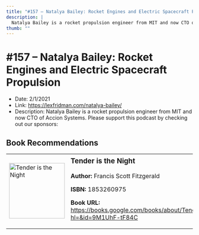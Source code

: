 ```yaml
---
title: "#157 – Natalya Bailey: Rocket Engines and Electric Spacecraft Propulsion"
description: |
  Natalya Bailey is a rocket propulsion engineer from MIT and now CTO of Accion Systems. Please support this podcast by checking out our sponsors:"
thumb: ""
---
```


# #157 – Natalya Bailey: Rocket Engines and Electric Spacecraft Propulsion

  - Date: 2/1/2021
  - Link: https://lexfridman.com/natalya-bailey/
  - Description: Natalya Bailey is a rocket propulsion engineer from MIT and now CTO of Accion Systems. Please support this podcast by checking out our sponsors:

## Book Recommendations

<table style="border: none;"><tr style="border: none;"><td style="border: none;"><img src="https://books.google.com/books/content?id=9M1UhF-tF84C&printsec=frontcover&img=1&zoom=1&edge=curl&source=gbs_api" alt="Tender is the Night" width="150" style="vertical-align: top;"></td><td style="border: none; vertical-align: top;"><h3 style='margin-top: 5'>Tender is the Night</h3><p><strong>Author:</strong> Francis Scott Fitzgerald</p><p><strong>ISBN:</strong> 1853260975</p><p><strong>Book URL:</strong> <a href="https://books.google.com/books/about/Tender_is_the_Night.html?hl=&id=9M1UhF-tF84C">https://books.google.com/books/about/Tender_is_the_Night.html?hl=&id=9M1UhF-tF84C</a></p></td></tr></table>
